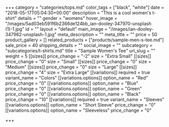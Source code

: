 +++
category = "categories/tops.md"
color_tags = ["black", "white"]
date = "2018-05-17T05:04:30+00:00"
description = "This is a cool women's t-shirt"
details = ""
gender = "womens"
hover_image = "/images/5ad03eb591f6b2366de124bb_ian-dooley-347970-unsplash (1)-1.jpg"
id = ""
layout = "default"
main_image = "/images/ian-dooley-347962-unsplash-1.jpg"
meta_description = ""
meta_title = ""
price = 50
product_gallery = []
related_products = ["products/sample-men-s-tee.md"]
sale_price = 40
shipping_details = ""
social_image = ""
subcategory = "subcategories/t-shirts.md"
title = "Sample Women's Tee"
url_slug = ""
weight = 5
[[sizes]]
price_change = "-2"
size = "Extra Small"
[[sizes]]
price_change = "0"
size = "Small"
[[sizes]]
price_change = "0"
size = "Medium"
[[sizes]]
price_change = "0"
size = "Large"
[[sizes]]
price_change = "4"
size = "Extra Large"
[[variations]]
required = true
variant_name = "Colors"
[[variations.options]]
option_name = "Red"
price_change = "0"
[[variations.options]]
option_name = "Blue"
price_change = "0"
[[variations.options]]
option_name = "Green"
price_change = "0"
[[variations.options]]
option_name = "Black"
price_change = "10"
[[variations]]
required = true
variant_name = "Sleeves"
[[variations.options]]
option_name = "Short Sleeve"
price_change = "0"
[[variations.options]]
option_name = "Sleeveless"
price_change = "0"

+++

